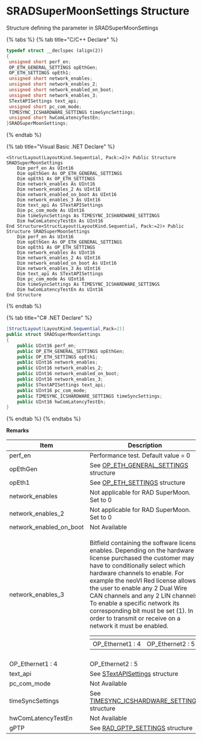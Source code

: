 # SRADSuperMoonSettings Structure

Structure defining the parameter in SRADSuperMoonSettings

{% tabs %}
{% tab title="C/C++ Declare" %}
```cpp
typedef struct __declspec (align(2))
{
 unsigned short perf_en;
 OP_ETH_GENERAL_SETTINGS opEthGen;
 OP_ETH_SETTINGS opEth1;
 unsigned short network_enables;
 unsigned short network_enables_2;
 unsigned short network_enabled_on_boot;
 unsigned short network_enables_3;
 STextAPISettings text_api;
 unsigned short pc_com_mode;
 TIMESYNC_ICSHARDWARE_SETTINGS timeSyncSettings;
 unsigned short hwComLatencyTestEn;
}SRADSuperMoonSettings;
```
{% endtab %}

{% tab title="Visual Basic .NET Declare" %}
```vbnet
<StructLayout(LayoutKind.Sequential, Pack:=2)> Public Structure SRADSuperMoonSettings
    Dim perf_en As UInt16
    Dim opEthGen As OP_ETH_GENERAL_SETTINGS
    Dim opEth1 As OP_ETH_SETTINGS
    Dim network_enables As UInt16
    Dim network_enables_2 As UInt16
    Dim network_enabled_on_boot As UInt16
    Dim network_enables_3 As UInt16
    Dim text_api As STextAPISettings
    Dim pc_com_mode As UInt16
    Dim timeSyncSettings As TIMESYNC_ICSHARDWARE_SETTINGS
    Dim hwComLatencyTestEn As UInt16
End Structure<StructLayout(LayoutKind.Sequential, Pack:=2)> Public Structure SRADSuperMoonSettings
    Dim perf_en As UInt16
    Dim opEthGen As OP_ETH_GENERAL_SETTINGS
    Dim opEth1 As OP_ETH_SETTINGS
    Dim network_enables As UInt16
    Dim network_enables_2 As UInt16
    Dim network_enabled_on_boot As UInt16
    Dim network_enables_3 As UInt16
    Dim text_api As STextAPISettings
    Dim pc_com_mode As UInt16
    Dim timeSyncSettings As TIMESYNC_ICSHARDWARE_SETTINGS
    Dim hwComLatencyTestEn As UInt16
End Structure
```
{% endtab %}

{% tab title="C# .NET Declare" %}
```csharp
[StructLayout(LayoutKind.Sequential,Pack=2)]
public struct SRADSuperMoonSettings
{
    public UInt16 perf_en;
    public OP_ETH_GENERAL_SETTINGS opEthGen;
    public OP_ETH_SETTINGS opEth1;
    public UInt16 network_enables;
    public UInt16 network_enables_2;
    public UInt16 network_enabled_on_boot;
    public UInt16 network_enables_3;
    public STextAPISettings text_api;
    public UInt16 pc_com_mode;
    public TIMESYNC_ICSHARDWARE_SETTINGS timeSyncSettings;
    public UInt16 hwComLatencyTestEn;
}
```
{% endtab %}
{% endtabs %}

**Remarks**

| Item                       | Description                                                                                                                                                                                                                                                                                                                                                                                                                                                                                                                                                                                       |
| -------------------------- | ------------------------------------------------------------------------------------------------------------------------------------------------------------------------------------------------------------------------------------------------------------------------------------------------------------------------------------------------------------------------------------------------------------------------------------------------------------------------------------------------------------------------------------------------------------------------------------------------- |
| perf\_en                   | Performance test. Default value = 0                                                                                                                                                                                                                                                                                                                                                                                                                                                                                                                                                               |
| opEthGen                   | See [OP\_ETH\_GENERAL\_SETTINGS](sub-setting-structures-overview-intrepidcs-api/op\_eth\_general\_settings-structure.md) structure                                                                                                                                                                                                                                                                                                                                                                                                                                                                |
| opEth1                     | See [OP\_ETH\_SETTINGS](sub-setting-structures-overview-intrepidcs-api/ethernet\_settings-structure.md) structure                                                                                                                                                                                                                                                                                                                                                                                                                                                                                 |
| network\_enables           | Not applicable for RAD SuperMoon. Set to 0                                                                                                                                                                                                                                                                                                                                                                                                                                                                                                                                                        |
| network\_enables\_2        | Not applicable for RAD SuperMoon. Set to 0                                                                                                                                                                                                                                                                                                                                                                                                                                                                                                                                                        |
| network\_enabled\_on\_boot | Not Available                                                                                                                                                                                                                                                                                                                                                                                                                                                                                                                                                                                     |
| network\_enables\_3        | <p>Bitfield containing the software license enables. Depending on the hardware license purchased the customer may have to conditionally select which hardware channels to enable. For example the neoVI Red license allows the user to enable any 2 Dual Wire CAN channels and any 2 LIN channels. To enable a specific network its corresponding bit must be set (1). In order to transmit or receive on a network it must be enabled.</p><table data-header-hidden><thead><tr><th></th><th></th></tr></thead><tbody><tr><td>OP_Ethernet1 : 4</td><td>OP_Ethernet2 : 5</td></tr></tbody></table> |
|                            |                                                                                                                                                                                                                                                                                                                                                                                                                                                                                                                                                                                                   |
| OP\_Ethernet1 : 4          | OP\_Ethernet2 : 5                                                                                                                                                                                                                                                                                                                                                                                                                                                                                                                                                                                 |
| text\_api                  | See [STextAPISettings](sub-setting-structures-overview-intrepidcs-api/stextapisettings-structure.md) structure                                                                                                                                                                                                                                                                                                                                                                                                                                                                                    |
| pc\_com\_mode              | Not Available                                                                                                                                                                                                                                                                                                                                                                                                                                                                                                                                                                                     |
| timeSyncSettings           | See [TIMESYNC\_ICSHARDWARE\_SETTINGS](sub-setting-structures-overview-intrepidcs-api/timesync\_icshardware\_settings-structure.md) structure                                                                                                                                                                                                                                                                                                                                                                                                                                                      |
| hwComLatencyTestEn         | Not Available                                                                                                                                                                                                                                                                                                                                                                                                                                                                                                                                                                                     |
| gPTP                       | See [RAD\_GPTP\_SETTINGS](sub-setting-structures-overview-intrepidcs-api/rad\_gptp\_settings-structure.md) structure                                                                                                                                                                                                                                                                                                                                                                                                                                                                              |
